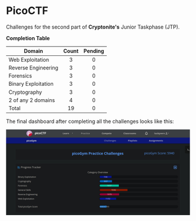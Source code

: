 # PicoCTF

Challenges for the second part of **Cryptonite's** Junior Taskphase (JTP).

**Completion Table**

| **Domain**          | **Count** | **Pending** |
| ------------------- | :-------: | :---------: |
| Web Exploitation    |   3       |    0        |
| Reverse Engineering |   3       |    0        |
| Forensics           |   3       |    0        |
| Binary Exploitation |   3       |    0        |
| Cryptography        |   3       |    0        |
| 2 of any 2 domains  |   4       |    0        |
| Total               |   19      |    0        |

The final dashboard after completing all the challenges looks like this:

![Pico Score 5940](../Images/final_dashboard_screenshot.jpg)

